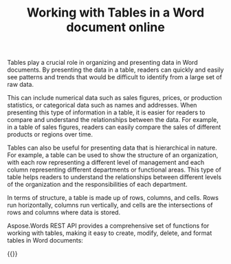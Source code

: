 ﻿---
title: "Working with Tables in a Word document online"
articleTitle: "Working with Tables"
linktitle: "Tables"
type: docs
url: /tables/
description: "Insert, edit, delete Tables in a Word document programmatically via Cloud API."
weight: 190
---

Tables play a crucial role in organizing and presenting data in Word documents. By presenting the data in a table, readers can quickly and easily see patterns and trends that would be difficult to identify from a large set of raw data.

This can include numerical data such as sales figures, prices, or production statistics, or categorical data such as names and addresses. When presenting this type of information in a table, it is easier for readers to compare and understand the relationships between the data. For example, in a table of sales figures, readers can easily compare the sales of different products or regions over time.

Tables can also be useful for presenting data that is hierarchical in nature. For example, a table can be used to show the structure of an organization, with each row representing a different level of management and each column representing different departments or functional areas. This type of table helps readers to understand the relationships between different levels of the organization and the responsibilities of each department.

In terms of structure, a table is made up of rows, columns, and cells. Rows run horizontally, columns run vertically, and cells are the intersections of rows and columns where data is stored.

Aspose.Words REST API provides a comprehensive set of functions for working with tables, making it easy to create, modify, delete, and format tables in Word documents:


{{<list-children-pages>}}
